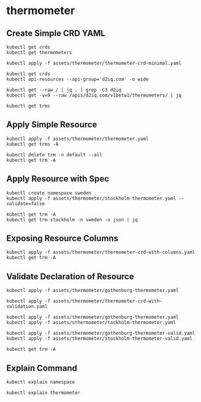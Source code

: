 # thermometer

## Create Simple CRD YAML
```
kubectl get crds
kubectl get thermometers

kubectl apply -f assets/thermometer/thermometer-crd-minimal.yaml

kubectl get crds
kubectl api-resources --api-group='d2iq.com' -o wide

kubectl get --raw / | jq . | grep -C3 d2iq
kubectl get -v=9 --raw /apis/d2iq.com/v1beta1/thermometers/ | jq

kubectl get trms
```

## Apply Simple Resource
```
kubectl apply -f assets/thermometer/thermometer.yaml
kubectl get trms -A

kubectl delete trm -n default --all
kubectl get trm -A
```

## Apply Resource with Spec

```
kubectl create namespace sweden
kubectl apply -f assets/thermometer/stockholm-thermometer.yaml --validate=false

kubectl get trm -A
kubectl get trm stockholm -n sweden -o json | jq
```
## Exposing Resource Columns

```
kubectl apply -f assets/thermometer/thermometer-crd-with-columns.yaml
kubectl get trm -A
```

## Validate Declaration of Resource

```
kubectl apply -f assets/thermometer/gothenburg-thermometer.yaml

kubectl apply -f assets/thermometer/thermometer-crd-with-validation.yaml

kubectl apply -f assets/thermometer/gothenburg-thermometer.yaml
kubectl apply -f assets/sthermometer/tockholm-thermometer.yaml 

kubectl apply -f assets/thermometer/gothenburg-thermometer-valid.yaml
kubectl apply -f assets/thermometer/stockholm-thermometer-valid.yaml 

kubectl get trm -A
```

## Explain Command

```
kubectl explain namespace

kubectl explain thermometer
```
